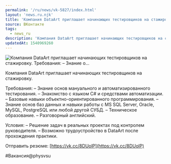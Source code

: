 ```yaml
---
permalink: '/ru/news/vk-5827/index.html'
layout: 'news.ru.njk'
title: 'Компания DataArt приглашает начинающих тестировщиков на стажировку. Требования:   – Знание о'
source: ВКонтакте
tags:
  - news_ru
description: 'Компания DataArt приглашает начинающих тестировщиков на стажировку. Требования:   – Знание о…'
updatedAt: 1540969260
---
```

![Компания DataArt приглашает начинающих тестировщиков на стажировку. Требования:   – Знание о…](https://sun9-30.userapi.com/impf/c830308/v830308001/1c03a1/XmVuM2M4PR4.jpg?size=1280x854&quality=96&sign=7be132c09e6f5539e91c0d3fd0cd8ddb&c_uniq_tag=LziiG_9v80nydR1B7TrwqClbp5wb5LbEMB3hxxiSKmo&type=album)

Компания DataArt приглашает начинающих тестировщиков на стажировку.

Требования:
– Знание основ мануального и автоматизированного тестирования.
– Знакомство с языком С# и средствами автоматизации.
– Базовые навыки объектно-ориентированного программирования.
– Знание основ баз данных и навыки работы с MS SQL Server, Oracle, MySQL, PostgreSQL или любой другой СУБД.
– Техническое образование.
– Разговорный английский.

Условия:
– Решение задач в реальных проектах под контролем руководителя.
– Возможно трудоустройство в DataArt после прохождения практики.

Отправить резюме: [https://vk.cc/8DUolP](https://vk.cc/8DUolP)

#Вакансия@physvsu
